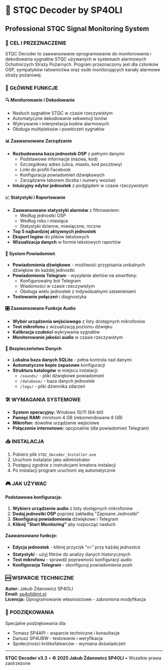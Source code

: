 # 🚒 STQC Decoder by SP4OLI

## Professional STQC Signal Monitoring System

### 🎯 CEL I PRZEZNACZENIE

STQC Decoder to zaawansowane oprogramowanie do monitorowania i dekodowania sygnałów STQC używanych w systemach alarmowych Ochotniczych Straży Pożarnych. Program przeznaczony jest dla członków OSP, sympatyków ratownictwa oraz osób monitorujących kanały alarmowe straży pożarowej.

### 🚀 GŁÓWNE FUNKCJE

#### 🔍 **Monitorowanie i Dekodowanie**
- Nasłuch sygnałów STQC w czasie rzeczywistym
- Automatyczne dekodowanie sekwencji tonów
- Wykrywanie i interpretacja kodów alarmowych
- Obsługa multipleksów i powtórzeń sygnałów

#### 📊 **Zaawansowane Zarządzanie**
- **Rozbudowana baza jednostek OSP** z pełnymi danymi:
  - Podstawowe informacje (nazwa, kod)
  - Szczegółowy adres (ulica, miasto, kod pocztowy)
  - Linki do profili Facebook
  - Konfiguracja powiadomień dźwiękowych
  - Zarządzanie taborem (liczba i numery wozów)
- **Intuicyjny edytor jednostek** z podglądem w czasie rzeczywistym

#### 📈 **Statystyki i Raportowanie**
- **Zaawansowane statystyki alarmów** z filtrowaniem:
  - Według jednostki OSP
  - Według roku i miesiąca
  - Statystyki dzienne, miesięczne, roczne
- **Top 5 najbardziej aktywnych jednostek**
- **Eksport logów** do plików tekstowych
- **Wizualizacja danych** w formie tekstowych raportów

#### 🔔 **System Powiadomień**
- **Powiadomienia dźwiękowe** - możliwość przypisania unikalnych dźwięków do każdej jednostki
- **Powiadomienia Telegram** - wysyłanie alertów na smartfony:
  - Konfigurowalny bot Telegram
  - Wiadomości w czasie rzeczywistym
  - Obsługa wielu jednostek z indywidualnymi ustawieniami
- **Testowanie połączeń** i diagnostyka

#### 🎛️ **Zaawansowane Funkcje Audio**
- **Wybór urządzenia wejściowego** z listy dostępnych mikrofonów
- **Test mikrofonu** z wizualizacją poziomu dźwięku
- **Kalibracja czułości** wykrywania sygnałów
- **Monitorowanie jakości audio** w czasie rzeczywistym

#### 💾 **Bezpieczeństwo Danych**
- **Lokalna baza danych SQLite** - pełna kontrola nad danymi
- **Automatyczne kopie zapasowe** konfiguracji
- **Struktura katalogów** w miejscu instalacji:
  - `/sounds/` - pliki dźwiękowe powiadomień
  - `/database/` - baza danych jednostek
  - `/logs/` - pliki dziennika zdarzeń

### 🛠️ WYMAGANIA SYSTEMOWE

- **System operacyjny:** Windows 10/11 (64-bit)
- **Pamięć RAM:** minimum 4 GB (rekomendowane 8 GB)
- **Mikrofon:** dowolne urządzenie wejściowe
- **Połączenie internetowe:** opcjonalnie (dla powiadomień Telegram)

### 📥 INSTALACJA

1. Pobierz plik `STQC_Decoder_Installer.exe`
2. Uruchom instalator jako administrator
3. Postępuj zgodnie z instrukcjami kreatora instalacji
4. Po instalacji program uruchomi się automatycznie

### 🎮 JAK UŻYWAC

#### Podstawowa konfiguracja:
1. **Wybierz urządzenie audio** z listy dostępnych mikrofonów
2. **Dodaj jednostki OSP** poprzez zakładkę "Zapisane Jednostki"
3. **Skonfiguruj powiadomienia** dźwiękowe i Telegram
4. **Kliknij "Start Monitoring"** aby rozpocząć nasłuch

#### Zaawansowane funkcje:
- **Edycja jednostek** - kliknij przycisk "✏️" przy każdej jednostce
- **Statystyki** - użyj filtrów do analizy danych historycznych
- **Test mikrofonu** - sprawdź poprawność konfiguracji audio
- **Konfiguracja Telegram** - skonfiguruj powiadomienia push

### 🆘 WSPARCIE TECHNICZNE

**Autor:** Jakub Żdanowicz SP4OLI  
**Email:** sp4oli@int.pl  
**Licencja:** Oprogramowanie własnościowe - zabroniona modyfikacja

### 🙏 PODZIĘKOWANIA

Specjalne podziękowania dla:
- Tomasz SP4API - wsparcie techniczne i konsultacje
- Dariusz SP4UBW - testowanie i weryfikacja
- Społeczności krótkofalowców - wymiana doświadczeń

---

**STQC Decoder v3.3** • **© 2025 Jakub Żdanowicz SP4OLI** • Wszelkie prawa zastrzeżone
